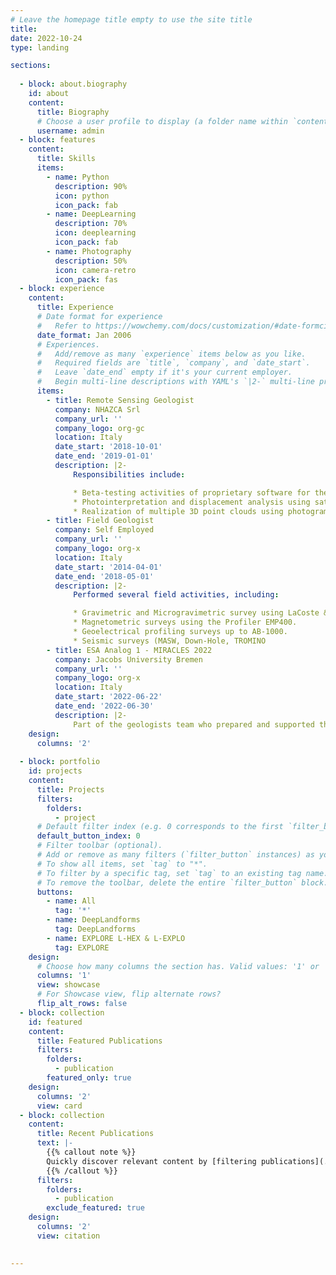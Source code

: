 ```yaml
---
# Leave the homepage title empty to use the site title
title:
date: 2022-10-24
type: landing

sections:
  
  - block: about.biography
    id: about
    content:
      title: Biography
      # Choose a user profile to display (a folder name within `content/authors/`)
      username: admin
  - block: features
    content:
      title: Skills
      items:
        - name: Python
          description: 90%
          icon: python
          icon_pack: fab
        - name: DeepLearning
          description: 70%
          icon: deeplearning
          icon_pack: fab
        - name: Photography
          description: 50%
          icon: camera-retro
          icon_pack: fas
  - block: experience
    content:
      title: Experience
      # Date format for experience
      #   Refer to https://wowchemy.com/docs/customization/#date-formciat
      date_format: Jan 2006
      # Experiences.
      #   Add/remove as many `experience` items below as you like.
      #   Required fields are `title`, `company`, and `date_start`.
      #   Leave `date_end` empty if it's your current employer.
      #   Begin multi-line descriptions with YAML's `|2-` multi-line prefix.
      items:
        - title: Remote Sensing Geologist
          company: NHAZCA Srl
          company_url: ''
          company_logo: org-gc
          location: Italy
          date_start: '2018-10-01'
          date_end: '2019-01-01'
          description: |2-
              Responsibilities include:

              * Beta-testing activities of proprietary software for the processing of data acquired through TInSAR technique and semi-automatic tools for data post-processing.
              * Photointerpretation and displacement analysis using satellite optical (Pleiades, Sentinel-2, Aster, Landsat) and SAR (Sentinal-1, COSMOSkyMed) data and terrestrial optical and GBSAR data.
              * Realization of multiple 3D point clouds using photogrammetry technique using airborne and terrestrial images for 3D modeling and for change detection analysis.
        - title: Field Geologist
          company: Self Employed
          company_url: ''
          company_logo: org-x
          location: Italy
          date_start: '2014-04-01'
          date_end: '2018-05-01'
          description: |2-
              Performed several field activities, including:

              * Gravimetric and Microgravimetric survey using LaCoste & Romberg gravimeter.
              * Magnetometric surveys using the Profiler EMP400.
              * Geoelectrical profiling surveys up to AB-1000.
              * Seismic surveys (MASW, Down-Hole, TROMINO
        - title: ESA Analog 1 - MIRACLES 2022
          company: Jacobs University Bremen
          company_url: ''
          company_logo: org-x
          location: Italy
          date_start: '2022-06-22'
          date_end: '2022-06-30'
          description: |2-
              Part of the geologists team who prepared and supported the sample collection of the Interact rover field operations.
    design:
      columns: '2'
  
  - block: portfolio
    id: projects
    content:
      title: Projects
      filters:
        folders:
          - project
      # Default filter index (e.g. 0 corresponds to the first `filter_button` instance below).
      default_button_index: 0
      # Filter toolbar (optional).
      # Add or remove as many filters (`filter_button` instances) as you like.
      # To show all items, set `tag` to "*".
      # To filter by a specific tag, set `tag` to an existing tag name.
      # To remove the toolbar, delete the entire `filter_button` block.
      buttons:
        - name: All
          tag: '*'
        - name: DeepLandforms
          tag: DeepLandforms
        - name: EXPLORE L-HEX & L-EXPLO
          tag: EXPLORE
    design:
      # Choose how many columns the section has. Valid values: '1' or '2'.
      columns: '1'
      view: showcase
      # For Showcase view, flip alternate rows?
      flip_alt_rows: false
  - block: collection
    id: featured
    content:
      title: Featured Publications
      filters:
        folders:
          - publication
        featured_only: true
    design:
      columns: '2'
      view: card
  - block: collection
    content:
      title: Recent Publications
      text: |-
        {{% callout note %}}
        Quickly discover relevant content by [filtering publications](./publication/).
        {{% /callout %}}
      filters:
        folders:
          - publication
        exclude_featured: true
    design:
      columns: '2'
      view: citation
  

---
```

